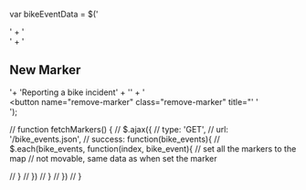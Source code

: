 var bikeEventData = $('<div class="marker-info-win">' +
  '<div class="marker-inner-win"><span class="info-content">' +
  '<h2 class="marker-header"> New Marker </h2>'+
  'Reporting a bike incident' +
  '</span>' +
  '<br /><button name="remove-marker" class="remove-marker" title="'
  '</div></div>');

  // function fetchMarkers() {
//   $.ajax({ 
//     type:   'GET',
//     url:    '/bike_events.json',
//     success: function(bike_events){
//       $.each(bike_events, function(index, bike_event){
      // set all the markers to the map 
      // not movable, same data as when set the marker

//         }
//       })
//     }
//   })
// }
